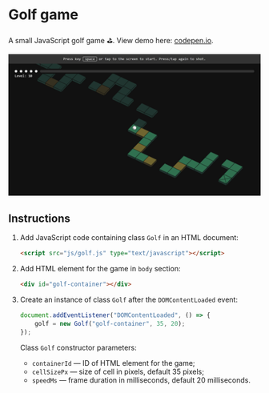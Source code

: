 # Golf game

A small JavaScript golf game ⛳. View demo here: [codepen.io](https://codepen.io/mnbond/full/VYwmVPX).

![Screenshots](./screenshots/level-10.png)

## Instructions

1. Add JavaScript code containing class `Golf` in an HTML document:

    ```html
    <script src="js/golf.js" type="text/javascript"></script>
    ```

2. Add HTML element for the game in `body` section:

    ```html
    <div id="golf-container"></div>
    ```

3. Сreate an instance of class `Golf` after the `DOMContentLoaded` event:

    ```js
    document.addEventListener("DOMContentLoaded", () => {
        golf = new Golf("golf-container", 35, 20);
    });
    ```

    Class `Golf` constructor parameters:
    - `containerId` — ID of HTML element for the game;
    - `cellSizePx` — size of cell in pixels, default 35 pixels;
    - `speedMs` — frame duration in milliseconds, default 20 milliseconds.